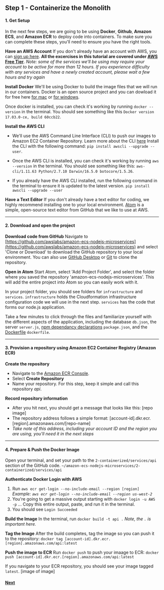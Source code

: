## Step 1 - Containerize the Monolith

#### 1. Get Setup
In the next few steps, we are going to be using **Docker**, **Github**, **Amazon ECS**, and **Amazon ECR** to deploy code into containers. To make sure you can complete these steps, you'll need to ensure you have the right tools.

**Have an AWS Account**
If you don't already have an account with AWS, you can [sign up here](https://portal.aws.amazon.com/gp/aws/developer/registration/index.html). **All the excercises in this tutorial are covered under [AWS Free Tier](https://aws.amazon.com/free/)**. *Note: some of the services we'll be using may require your account to be active for more than 12 hours. If you experience difficulty with any services and have a newly created account, please wait a few hours and try again*

**Install Docker**
We'll be using Docker to build the image files that we will run in our containers. Docker is an open source project and you can dowload it for free here [for mac](https://docs.docker.com/docker-for-mac/install/) or [for windows](https://docs.docker.com/docker-for-windows/install/).

Once docker is installed, you can check it's working by running `docker --version` in the terminal.
You should see something like this `Docker version 17.03.0-ce, build 60ccb22`.

**Install the AWS CLI**
* We'll use the AWS Command Line Interface (CLI) to push our images to Amazon EC2 Container Repository. Learn more about the CLI [here](http://docs.aws.amazon.com/cli/latest/userguide/installing.html)
Install the CLI with the following command: `pip install awscli --upgrade --user`.

* Once the AWS CLI is installed, you can check it's working by running `aws --version` in the terminal.
You should see something like this: `aws-cli/1.11.63 Python/2.7.10 Darwin/16.5.0 botocore/1.5.26`.

* If you already have the AWS CLI installed, run the following command in the terminal to ensure it is updated to the latest version.
`pip install awscli --upgrade --user`

**Have a Text Editor**
If you don't already have a text editor for coding, we highly recommend installing one to your local environment. [Atom](https://atom.io/) is a simple, open-source text editor from GitHub that we like to use at AWS.

----

#### 2. Download and open the project
**Download code from GitHub**
Navigate to [https://github.com/awslabs/amazon-ecs-nodejs-microservices](https://github.com/awslabs/amazon-ecs-nodejs-microservices) and select 'Clone or Download' to download the GitHub repository to your local environment. You can also use [GitHub Desktop](https://desktop.github.com/) or [Git](https://git-scm.com/) to clone the repository.

**Open in Atom**
Start Atom, select 'Add Project Folder', and select the folder where you saved the repository 'amazon-ecs-nodejs-microservices'. This will add the entire project into Atom so you can easily work with it.

In your project folder, you should see folders for `infrastructure` and `services`. `infrastructure` holds the Cloudformation infrastructure configuration code we will use in the next step. `services` has the code that forms our node.js application.

Take a few minutes to click through the files and familiarize yourself with the different aspects of the application, including the database `db.json`, the server `server.js`, [npm dependancy declarations](https://docs.npmjs.com/how-npm-works/packages#what-is-a-package) `package.json`, and the [Dockerfile](https://docs.docker.com/engine/reference/builder/) `dockerfile`.

---
#### 3. Provision a repository using Amazon EC2 Container Registry (Amazon ECR)
**Create the repository**
* Navigate to the [Amazon ECR Console](https://us-west-2.console.aws.amazon.com/ecs/home?/repositories).
* Select **Create Repository**
* Name your repository. For this step, keep it simple and call this repository *api*.

**Record repository information**
* After you hit next, you should get a message that looks like this:
[repo image]
* The repository address follows a simple format:
[account-id].dkr.ecr.[region].amazonaws.com/[repo-name]
* *Take note of this address, including your account ID and the region you are using, you'll need it in the next steps*

---
#### 4. Prepare & Push the Docker Image
Open your terminal, and set your path to the `2-containerized/services/api` section of the GitHub code. `~/amazon-ecs-nodejs-microservices/2-containerized/services/api`

**Authenticate Docker Login with AWS**
1. Run `aws ecr get-login --no-include-email --region [region]`
*Example: `aws ecr get-login --no-include-email --region us-west-2`*
2. You're going to get a massive output starting with `docker login -u AWS -p` ... Copy this entire output, paste, and run it in the terminal.
3. You should see `Login Succeeded`

**Build the Image**
In the terminal, run `docker build -t api .` *Note, the `.` is important here.*

**Tag the Image**
After the build completes, tag the image so you can push it to the repository:
`docker tag [account-id].dkr.ecr.[region].amazonaws.com/api:latest`

**Push the image to ECR**
Run `docker push` to push your imaage to ECR:
`docker push [account-id].dkr.ecr.[region].amazonaws.com/api:latest`

If you navigate to your ECR repository, you should see your image tagged `latest`.
[image of image]

#### [Next](/Step-2.md)
